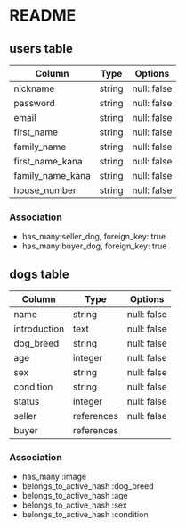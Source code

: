 # README

## users table
|Column|Type|Options|
|------|----|-------|
|nickname|string|null: false|
|password|string|null: false|
|email|string|null: false|
|first_name|string|null: false|
|family_name|string|null: false|
|first_name_kana|string|null: false|
|family_name_kana|string|null: false|
|house_number|string|null: false|
### Association
- has_many:seller_dog, foreign_key: true
- has_many:buyer_dog, foreign_key: true

## dogs table
|Column|Type|Options|
|------|----|-------|
|name|string|null: false|
|introduction|text|null: false|
|dog_breed|string|null: false|
|age|integer|null: false|
|sex|string|null: false|
|condition|string|null: false|
|status|integer|null: false|
|seller|references|null: false|
|buyer|references|

### Association
- has_many :image
- belongs_to_active_hash :dog_breed
- belongs_to_active_hash :age
- belongs_to_active_hash :sex
- belongs_to_active_hash :condition
